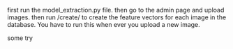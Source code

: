 
first run the model_extraction.py file.
then go to the admin page and upload images.
then run /create/ to create the feature vectors for each image in the database. You have to run this when ever you upload a new image.


some try